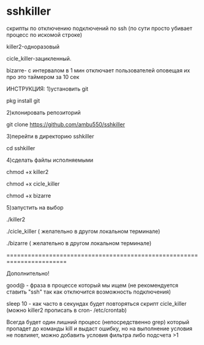 # sshkiller
скрипты по отключению подключений по ssh (по сути просто убивает процесс по искомой строке)

killer2-одноразовый 

cicle_killer-зацикленный.

bizarre- c интервалом в 1 мин отключает пользователей оповещая их про это таймером за 10 сек 

ИНСТРУКЦИЯ:
1)установить git

pkg install git

2)клонировать репозиторий 

git clone https://github.com/ambu550/sshkiller

3)перейти в директорию sshkiller

cd sshkiller

4)сделать файлы исполняемыми

chmod +x killer2

chmod +x cicle_killer 

chmod +x bizarre

5)запустить на выбор

./killer2

./cicle_killer ( желательно в другом локальном терминале)

./bizarre ( желательно в другом локальном терминале)

=======================================================================

Дополнительно!

good@ - фраза в процессе который мы ищем (не рекомендуется ставить "ssh" так как отключится возможность подключения)

sleep 10 - как часто в секундах будет повторяться скрипт cicle_killer (можно killer2 прописать в cron- /etc/crontab)

Всегда будет один лишний процесс (непосредственно grep) который пропадет до команды kill и выдаст ошибку, но на выполнение условия не повлияет, можно добавить условия фильтра либо подсчета >1
